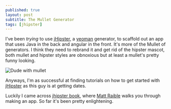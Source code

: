 ```yaml
---
published: true
layout: post
subtitle: The Mullet Generator
tags: [jhipster]
---
```


I've been _trying_ to use [jHipster](https://jhipster.github.io/), a [yeoman](http://yeoman.io/) generator, to scaffold out an app that uses Java in the back and angular in the front. It's more of the Mullet of generators.  I think they need to rebrand it and get rid of the hipster mascot, both mullet and hipster styles are obnoxious but at least a mullet's pretty funny looking.


<img class="responsive-img" src="{{site.baseurl}}/images/epic-mullet-14.jpg" alt="Dude with mullet">


Anyways, I'm as successful at finding tutorials on how to get started with [jHipster](https://jhipster.github.io/) as this guy is at getting dates.

Luckily I came across [jhipster book](http://www.jhipster-book.com/), where  [Matt Raible](http://www.infoq.com/author/Matt-Raible) walks you through making an app.  So far it's been pretty enlightening.
